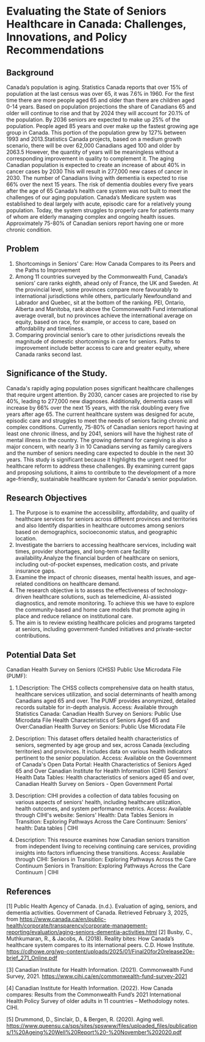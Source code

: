 # Evaluating the State of Seniors Healthcare in Canada: Challenges, Innovations, and Policy Recommendations
## Background
Canada’s population is aging. Statistics Canada reports that over 15% of population at the last census was over 65, it was 7.6% in 1960. For the first time there are more people aged 65 and older than there are children aged 0-14 years. Based on population projections the share of Canadians 65 and older will continue to rise and that by 2024 they will account for 20.1% of the population. By 2036 seniors are expected to make up 25% of the population. People aged 85 years and over make up the fastest growing age group in Canada.
 This portion of the population grew by 127% between 1993 and 2013.Statistics Canada projects, based on a medium growth scenario, there will be over 62,000 Canadians aged 100 and older by 2063.5 However, the quantity of years will be meaningless without a corresponding improvement in quality to complement it.
The aging Canadian population is expected to create an increase of about 40% in cancer cases by 2030 This will result in 277,000 new cases of cancer in 2030. The number of Canadians living with dementia is expected to rise 66% over the next 15 years. The risk of dementia doubles every five years after the age of 65 
Canada’s health care system was not built to meet the challenges of our aging population. Canada’s Medicare system was established to deal largely with acute, episodic care for a relatively young population. Today, the system struggles to properly care for patients many of whom are elderly  managing complex and ongoing health issues. Approximately 75-80% of Canadian seniors report having one or more chronic condition.
## Problem
1.	Shortcomings in Seniors' Care: How Canada Compares to its Peers and the Paths to Improvement
2.	Among 11 countries surveyed by the Commonwealth Fund, Canada’s seniors’ care ranks eighth, ahead only of France, the UK and Sweden. At the provincial level, some provinces compare more favourably to international jurisdictions while others, particularly Newfoundland and Labrador and Quebec, sit at the bottom of the ranking. PEI, Ontario, Alberta and Manitoba, rank above the Commonwealth Fund international average overall, but no provinces achieve the international average on equity, based on race, for example, or access to care, based on affordability and timeliness.
3.	Comparing provincial senior’s care to other jurisdictions reveals the magnitude of domestic shortcomings in care for seniors. Paths to improvement include better access to care and greater equity, where Canada ranks second last.

## Significance of the Study.
Canada's rapidly aging population poses significant healthcare challenges that require urgent attention. By 2030, cancer cases are projected to rise by 40%, leading to 277,000 new diagnoses. Additionally, dementia cases will increase by 66% over the next 15 years, with the risk doubling every five years after age 65.
The current healthcare system was designed for acute, episodic care and struggles to meet the needs of seniors facing chronic and complex conditions. Currently, 75-80% of Canadian seniors report having at least one chronic illness, and by 2041, seniors will have the highest rate of mental illness in the country.
The growing demand for caregiving is also a major concern, with nearly 3 in 10 Canadians serving as family caregivers and the number of seniors needing care expected to double in the next 30 years.
This study is significant because it highlights the urgent need for healthcare reform to address these challenges. By examining current gaps and proposing solutions, it aims to contribute to the development of a more age-friendly, sustainable healthcare system for Canada's senior population.
## Research Objectives 
1.	The Purpose is to examine the accessibility, affordability, and quality of healthcare services for seniors across different provinces and territories and also Identify disparities in healthcare outcomes among seniors based on demographics, socioeconomic status, and geographic location.
2.	Investigate the barriers to accessing healthcare services, including wait times, provider shortages, and long-term care facility availability.Analyze the financial burden of healthcare on seniors, including out-of-pocket expenses, medication costs, and private insurance gaps.
3.	Examine the impact of chronic diseases, mental health issues, and age-related conditions on healthcare demand.
4.	The research objective is to assess the effectiveness of technology-driven healthcare solutions, such as telemedicine, AI-assisted diagnostics, and remote monitoring. To achieve this we have to explore the community-based and home care models that promote aging in place and reduce reliance on institutional care.
5.	The aim is to review existing healthcare policies and programs targeted at seniors, including government-funded initiatives and private-sector contributions.
## Potential Data Set
Canadian Health Survey on Seniors (CHSS) Public Use Microdata File (PUMF):
1.	1.Description: The CHSS collects comprehensive data on health status, healthcare services utilization, and social determinants of health among Canadians aged 65 and over. The PUMF provides anonymized, detailed records suitable for in-depth analysis.
Access: Available through Statistics Canada:
Canadian Health Survey on Seniors: Public Use Microdata File
Health Characteristics of Seniors Aged 65 and Over:Canadian Health Survey on Seniors: Public Use Microdata File

2.	Description: This dataset offers detailed health characteristics of seniors, segmented by age group and sex, across Canada (excluding territories) and provinces. It includes data on various health indicators pertinent to the senior population.
Access: Available on the Government of Canada's Open Data Portal:
Health Characteristics of Seniors Aged 65 and Over
Canadian Institute for Health Information (CIHI) Seniors' Health Data Tables:
Health characteristics of seniors aged 65 and over, Canadian Health Survey on Seniors - Open Government Portal

3.	Description: CIHI provides a collection of data tables focusing on various aspects of seniors' health, including healthcare utilization, health outcomes, and system performance metrics.
               Access: Available through CIHI's website:
Seniors' Health: Data Tables
Seniors in Transition: Exploring Pathways Across the Care Continuum:
Seniors’ health: Data tables | CIHI

4.	Description: This resource examines how Canadian seniors transition from independent living to receiving continuing care services, providing insights into factors influencing these transitions.
 Access: Available through CIHI:
 Seniors in Transition: Exploring Pathways Across the Care Continuum
 Seniors in Transition: Exploring Pathways Across the Care Continuum | CIHI
## References
<a id="1">[1]</a> Public Health Agency of Canada. (n.d.). Evaluation of aging, seniors, and dementia activities. Government of Canada. Retrieved February 3, 2025, from https://www.canada.ca/en/public-health/corporate/transparency/corporate-management-reporting/evaluation/aging-seniors-dementia-activities.html
<a id="2">[2]</a>	Busby, C., Muthkumaran, R., & Jacobs, A. (2018). Reality bites: How Canada’s healthcare system compares to its international peers. C.D. Howe Institute. https://cdhowe.org/wp-content/uploads/2025/01/Final20for20release20e-brief_271_Online.pdf

<a id="3">[3]</a>	Canadian Institute for Health Information. (2021). Commonwealth Fund Survey, 2021. https://www.cihi.ca/en/commonwealth-fund-survey-2021

<a id="4">[4]</a> Canadian Institute for Health Information. (2022). How Canada compares: Results from the Commonwealth Fund’s 2021 International Health Policy Survey of older adults in 11 countries – Methodology notes. CIHI.


<a id="5">[5]</a>	Drummond, D., Sinclair, D., & Bergen, R. (2020). Aging well. https://www.queensu.ca/sps/sites/spswww/files/uploaded_files/publications/1%20Ageing%20Well%20Report%20-%20November%202020.pdf



